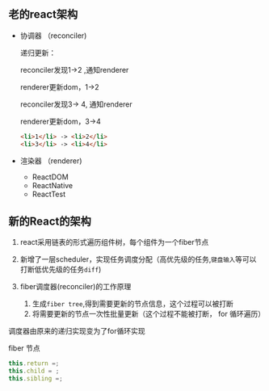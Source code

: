 ## 老的react架构

 - 协调器 （reconciler)

    递归更新：

      reconciler发现1->2 ,通知renderer

      renderer更新dom，1->2

      reconciler发现3-> 4, 通知renderer

      renderer更新dom，3->4
    ```html
    <li>1</li> -> <li>2</li> 
    <li>3</li> -> <li>4</li> 
    ```

 - 渲染器 （renderer)
    
    - ReactDOM
    - ReactNative
    - ReactTest

## 新的React的架构

  1. react采用链表的形式遍历组件树，每个组件为一个fiber节点
  2. 新增了一层scheduler，实现任务调度分配（高优先级的任务,`键盘输入`等可以打断低优先级的任务`diff`)

  3. fiber调度器(reconciler)的工作原理

      1. 生成`fiber tree`,得到需要更新的节点信息，这个过程可以被打断
      2. 将需要更新的节点一次性批量更新（这个过程不能被打断， for 循环遍历）
    
  调度器由原来的递归实现变为了for循环实现

  fiber 节点

  ```js
  this.return =;
  this.child = ;
  this.sibling =;
  ```
 